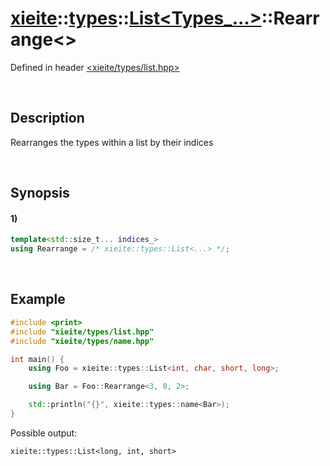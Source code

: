 # [xieite](../../../../../xieite.md)\:\:[types](../../../../../types.md)\:\:[List<Types_...>](../../../list.md)\:\:Rearrange\<\>
Defined in header [<xieite/types/list.hpp>](../../../../../../include/xieite/types/list.hpp)

&nbsp;

## Description
Rearranges the types within a list by their indices

&nbsp;

## Synopsis
#### 1)
```cpp
template<std::size_t... indices_>
using Rearrange = /* xieite::types::List<...> */;
```

&nbsp;

## Example
```cpp
#include <print>
#include "xieite/types/list.hpp"
#include "xieite/types/name.hpp"

int main() {
    using Foo = xieite::types::List<int, char, short, long>;

    using Bar = Foo::Rearrange<3, 0, 2>;

    std::println("{}", xieite::types::name<Bar>);
}
```
Possible output:
```
xieite::types::List<long, int, short>
```
